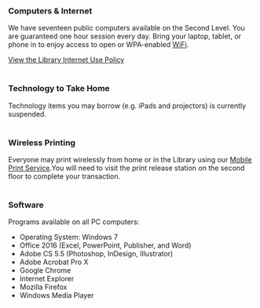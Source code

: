 <div class="row margin-bottom-10">
<div class="col-md-6">

### Computers & Internet

We have seventeen public computers available on the Second Level. You are guaranteed one hour session every day. Bring your laptop, tablet, or phone in to enjoy access to open or WPA-enabled [WiFi](/wifi "WiFi").

[View the Library Internet Use Policy](/internet-use "Library Internet Use Policy")
<br />
<br />

### Technology to Take Home

Technology items you may borrow (e.g. iPads and projectors) is currently suspended.
<br />
<br />

<!--We offer technology for demonstrative use and as well to keep you connected on the road with a WiFi hotspot. Borrow a Roku Media Center device to access Netflix and Hulu. Find out what your car's error message means. [View the full list](/catalog/search/keyword?search=%2A&formats=equipment "View list of gadgets") of gadgets you may borrow. 

You may also [reserve](/reserve-tech "Reserve") the projector, projector screen, camcorder, tripod, and WiFi for specific dates.-->

### Wireless Printing
Everyone may print wirelessly from home or in the Library using our [Mobile Print Service](https://dar.to/2gAeFAH "Mobile Print Service").You will need to visit the print release station on the second floor to complete your transaction. 
<br />
<br />

</div>

<!-- <div class="col-md-4">

### Business Center
We're not all play, we also help you work. The [Business Center](/business-center "Business Center") located on the Second Level offers not only printing and copying, but speciality services like banner prints and laminating. Let our trained staff help you make your best impression.
<br/>
<br/>

</div>-->
 
<div class="col-md-6">

### Software 
Programs available on all PC computers:

* Operating System: Windows 7
* Office 2016 (Excel, PowerPoint, Publisher, and Word)
* Adobe CS 5.5 (Photoshop, InDesign, Illustrator)
* Adobe Acrobat Pro X
* Google Chrome
* Internet Explorer
* Mozilla Firefox
* Windows Media Player

</div>
</div>